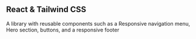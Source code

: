 ## React & Tailwind CSS
A library with reusable components such as a Responsive navigation menu, Hero section, buttons, and a responsive footer